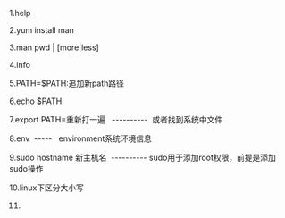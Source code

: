 
1.help

2.yum install man 

3.man pwd | [more|less] 

4.info 

5.PATH=$PATH:追加新path路径

6.echo $PATH

7.export PATH=重新打一遍   ----------  或者找到系统中文件

8.env  -----   environment系统环境信息

9.sudo hostname 新主机名  ---------- sudo用于添加root权限，前提是添加sudo操作

10.linux下区分大小写

11.





